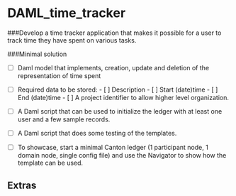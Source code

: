 # DAML_time_tracker

###Develop a time tracker application that makes it possible for a user to track time they have spent on various tasks.
 
###Minimal solution

- [ ] Daml model that implements, creation, update and deletion of the representation of time spent
- [ ] Required data to be stored:
          - [ ] Description
          - [ ] Start (date)time
          - [ ] End (date)time
          - [ ] A project identifier to allow higher level organization.
      
- [ ] A Daml script that can be used to initialize the ledger with at least one user and a few sample records.
- [ ] A Daml script that does some testing of the templates.
- [ ] To showcase, start a minimal Canton ledger (1 participant node, 1 domain node, single config file) and use the Navigator to show how the template can be used.

## Extras
           
         
      








